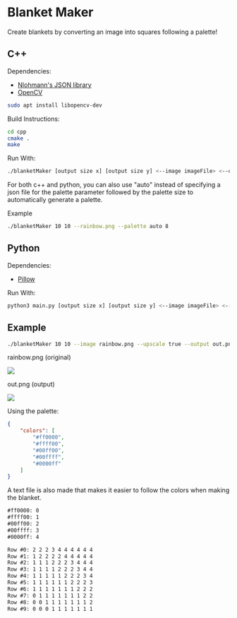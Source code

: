# Blanket Maker

Create blankets by converting an image into squares following a palette!

## C++
Dependencies:
- [Nlohmann's JSON library](https://github.com/nlohmann/json)
- [OpenCV](https://opencv.org/)

```bash
sudo apt install libopencv-dev
```

Build Instructions:
```bash
cd cpp
cmake .
make
```

Run With:
```bash
./blanketMaker [output size x] [output size y] <--image imageFile> <--output outputFile> <--palette paletteFile> <--upscale true/false> <--textfile filename>
```
For both c++ and python, you can also use "auto" instead of specifying a json file for the palette parameter followed by the palette size to automatically generate a palette.

Example
```bash
./blanketMaker 10 10 --rainbow.png --palette auto 8
```

## Python

Dependencies:
- [Pillow](https://github.com/python-pillow/Pillow/)

Run With:
```bash
python3 main.py [output size x] [output size y] <--image imageFile> <--output outputFile> <--palette paletteFile> <--upscale true/false> <--textfile filename>
```


## Example
```bash
./blanketMaker 10 10 --image rainbow.png --upscale true --output out.png
```

rainbow.png (original)

![][original]

out.png (output)

![][output]

Using the palette:
```json
{
	"colors": [
		"#ff0000",
		"#ffff00",
		"#00ff00",
		"#00ffff",
		"#0000ff"
	]
}
```

A text file is also made that makes it easier to follow the colors when making the blanket.
```txt
#ff0000: 0
#ffff00: 1
#00ff00: 2
#00ffff: 3
#0000ff: 4

Row #0: 2 2 2 3 4 4 4 4 4 4 
Row #1: 1 2 2 2 2 4 4 4 4 4 
Row #2: 1 1 1 2 2 2 3 4 4 4 
Row #3: 1 1 1 1 2 2 2 3 4 4 
Row #4: 1 1 1 1 1 2 2 2 3 4 
Row #5: 1 1 1 1 1 1 2 2 2 3 
Row #6: 1 1 1 1 1 1 1 2 2 2 
Row #7: 0 1 1 1 1 1 1 1 2 2 
Row #8: 0 0 1 1 1 1 1 1 1 2 
Row #9: 0 0 0 1 1 1 1 1 1 1 
```

[original]: <https://media.discordapp.net/attachments/1202064667799724065/1202067164140408903/rainbow.png>
[output]: <https://media.discordapp.net/attachments/1202064667799724065/1202067164442669086/bar.png>
